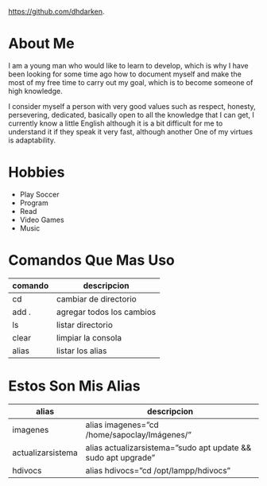 https://github.com/dhdarken.

# About Me

I am a young man who would like to learn to develop, which is why I have been looking for some time ago how to document myself and make the most of my free time to carry out my goal, which is to become someone of high knowledge.

I consider myself a person with very good values ​​such as respect, honesty, persevering, dedicated, basically open to all the knowledge that I can get, I currently know a little English although it is a bit difficult for me to understand it if they speak it very fast, although another One of my virtues is adaptability.

# Hobbies

- Play Soccer
- Program
- Read
- Video Games
- Music

# Comandos Que Mas Uso

| comando | descripcion               |
| ------- | ------------------------- |
| cd      | cambiar de directorio     |
| add .   | agregar todos los cambios |
| ls      | listar directorio         |
| clear   | limpiar la consola        |
| alias   | listar los alias          |

# Estos Son Mis Alias

| alias             | descripcion                                                   |
| ----------------- | ------------------------------------------------------------- |
| imagenes          | alias imagenes=”cd /home/sapoclay/Imágenes/”                  |
| actualizarsistema | alias actualizarsistema=”sudo apt update && sudo apt upgrade” |
| hdivocs           | alias hdivocs=”cd /opt/lampp/hdivocs”                         |

